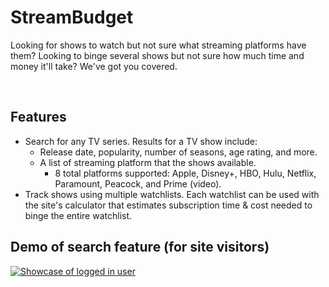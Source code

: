 # StreamBudget

Looking for shows to watch but not sure what streaming platforms have them? Looking to binge several shows but not sure how much time and money it'll take? We've got you covered.

<br>

## Features
* Search for any TV series. Results for a TV show include:
	* Release date, popularity, number of seasons, age rating, and more.
	* A list of streaming platform that the shows available.
		* 8 total platforms supported: Apple, Disney+, HBO, Hulu, Netflix, Paramount, Peacock, and Prime (video).
* Track shows using multiple watchlists. Each watchlist can be used with the site's calculator that estimates subscription time & cost needed to binge the entire watchlist.



## Demo of search feature (for site visitors)

[![Showcase of logged in user](https://i9.ytimg.com/vi/Y2crXasqnu0/mqdefault.jpg?sqp=CJTyp6YG-oaymwEmCMACELQB8quKqQMa8AEB-AH-CYAC0AWKAgwIABABGGggaChoMA8=&rs=AOn4CLCYyBOYk834d6AZ0SjzcEmZzHKSiA)](https://youtu.be/Y2crXasqnu0)
